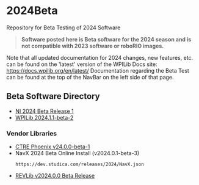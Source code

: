 # 2024Beta
Repository for Beta Testing of 2024 Software

>**Software posted here is Beta software for the 2024 season and is not compatible with 2023 software or roboRIO images.**

Note that all updated documentation for 2024 changes, new features, etc. can be found on the 'latest' version of the WPILib Docs site: https://docs.wpilib.org/en/latest/ Documentation regarding the Beta Test can be found at the top of the NavBar on the left side of that page.

## Beta Software Directory

* [NI 2024 Beta Release 1](https://github.com/wpilibsuite/2024Beta/releases/tag/ni-beta-1)
* [WPILib 2024.1.1-beta-2](https://github.com/wpilibsuite/allwpilib/releases/tag/v2024.1.1-beta-2)
### Vendor Libraries
* [CTRE Phoenix v24.0.0-beta-1](https://github.com/CrossTheRoadElec/Phoenix-Releases/releases/tag/v5.32.0.0)
* NavX 2024 Beta Online Install (v2024.0.1-beta-3)
  ```
  https://dev.studica.com/releases/2024/NavX.json
  ```
* [REVLib v2024.0.0 Beta Release](https://github.com/REVrobotics/REV-Software-Binaries/releases/tag/revlib-2024.0.0)
